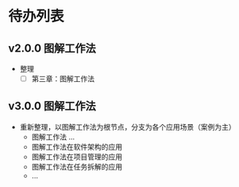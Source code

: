 # 待办列表

## v2.0.0 图解工作法

- 整理
  - [ ] 第三章：图解工作法

## v3.0.0 图解工作法

- 重新整理，以图解工作法为根节点，分支为各个应用场景（案例为主）
  - 图解工作法 ...
  - 图解工作法在软件架构的应用
  - 图解工作法在项目管理的应用
  - 图解工作法在任务拆解的应用
  - ...